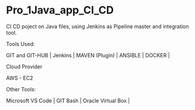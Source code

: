 # Pro_1Java_app_CI_CD
 CI CD poject on Java files, using Jenkins as Pipeline master and integration tool. 

Tools Used:

GIT and GIT-HUB | 
Jenkins |
MAVEN (Plugin) |
ANSIBLE |
DOCKER |

Cloud Provider

AWS - EC2

Other Tools:

Microsoft VS Code |
GIT Bash |
Oracle Virtual Box |
